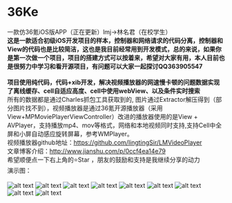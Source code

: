 # 36Ke
一款仿36氪iOS版APP（正在更新）lmj->林名君（在校学生）  <br/>
<b>
这是一款适合初级iOS开发项目的样本，控制器和网络请求的代码分离，控制器和View的代码也是比较简洁，这也是我目前经常用到开发模式，总的来说，如果你是第一次做一个项目，项目的搭建方式可以按着来，希望对大家有用，本人目前也是很努力中学习和看开源项目，有问题可以大家一起探讨QQ363905547 </b><br/><br/>
<b>项目使用纯代码，代码+xib开发，解决视频播放器的网速慢卡顿的问题数据实现了离线缓存、cell自适应高度、cell中使用webView、以及条件实时搜索 </b> <br/>
所有的数据都是通过Charles抓包工具获取到的,  图片通过Extractor解压得到（部分图片找不到），视频播放器是通过36氪开源播放器（采用View+MPMoviePlayerViewController）改进的播放器使用的是View + AVPlayer，支持播放mp4、mov等格式，网络和本地视频同时支持,支持Cell中全屏和小屏自动感应旋转屏幕，参考WMPlayer。<br/>
视频播放器github地址：<a>https://github.com/lingtingSir/LMVideoPlayer</a> <br/>
文章博客介绍：<a>http://www.jianshu.com/p/0ccf4ea14e79</a> <br/>
希望顺便点一下右上角的⭐️Star ，朋友的鼓励和支持是我继续分享的动力 <br/>
演示图： <br/>  
![alt text](http://ww2.sinaimg.cn/mw690/6a581e39gw1f25mi41j1bg20ah0ieb2g.gif)
![alt text](http://upload-images.jianshu.io/upload_images/1231308-7f9dd33a9e10288f.gif?imageMogr2/auto-orient/strip)
![alt text](http://upload-images.jianshu.io/upload_images/1231308-00a14639a7557d42.gif?imageMogr2/auto-orient/strip)
![alt text](http://upload-images.jianshu.io/upload_images/1231308-92dc2612532b7f7e.gif?imageMogr2/auto-orient/strip)
![alt text](http://upload-images.jianshu.io/upload_images/1231308-8ab438b90472c63d.gif?imageMogr2/auto-orient/strip)
![alt text](http://upload-images.jianshu.io/upload_images/1231308-bc1186599c86c60f.gif?imageMogr2/auto-orient/strip)
![alt text](http://upload-images.jianshu.io/upload_images/1231308-87cb04408157d308.gif?imageMogr2/auto-orient/strip)
![alt text](http://upload-images.jianshu.io/upload_images/1231308-4d8110c9874c1a5d.gif?imageMogr2/auto-orient/strip)
![alt text](http://upload-images.jianshu.io/upload_images/1231308-d4a22e6ca890a3c7.gif?imageMogr2/auto-orient/strip)
